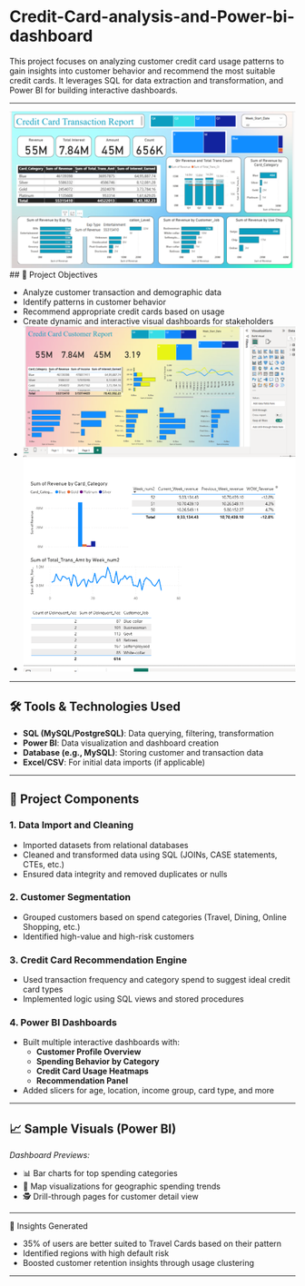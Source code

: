 # Credit-Card-analysis-and-Power-bi-dashboard


This project focuses on analyzing customer credit card usage patterns to gain insights into customer behavior and recommend the most suitable credit cards. It leverages SQL for data extraction and transformation, and Power BI for building interactive dashboards.

---
<img src="Screenshot 2025-05-09 120422.png">
## 📌 Project Objectives

- Analyze customer transaction and demographic data
- Identify patterns in customer behavior
- Recommend appropriate credit cards based on usage
- Create dynamic and interactive visual dashboards for stakeholders
- <img src="Screenshot 2025-05-09 120414.png">
- <img src="Screenshot 2025-05-09 120428.png">


---

## 🛠️ Tools & Technologies Used

- **SQL (MySQL/PostgreSQL)**: Data querying, filtering, transformation
- **Power BI**: Data visualization and dashboard creation
- **Database (e.g., MySQL)**: Storing customer and transaction data
- **Excel/CSV**: For initial data imports (if applicable)

---

## 🧩 Project Components

### 1. **Data Import and Cleaning**
- Imported datasets from relational databases
- Cleaned and transformed data using SQL (JOINs, CASE statements, CTEs, etc.)
- Ensured data integrity and removed duplicates or nulls

### 2. **Customer Segmentation**
- Grouped customers based on spend categories (Travel, Dining, Online Shopping, etc.)
- Identified high-value and high-risk customers

### 3. **Credit Card Recommendation Engine**
- Used transaction frequency and category spend to suggest ideal credit card types
- Implemented logic using SQL views and stored procedures

### 4. **Power BI Dashboards**
- Built multiple interactive dashboards with:
  - **Customer Profile Overview**
  - **Spending Behavior by Category**
  - **Credit Card Usage Heatmaps**
  - **Recommendation Panel**
- Added slicers for age, location, income group, card type, and more

---

## 📈 Sample Visuals (Power BI)

*Dashboard Previews:*
- 📊 Bar charts for top spending categories
- 📍 Map visualizations for geographic spending trends
- 🕵️ Drill-through pages for customer detail view


---

 🧠 Insights Generated

* 35% of users are better suited to Travel Cards based on their pattern
* Identified regions with high default risk
* Boosted customer retention insights through usage clustering

---
